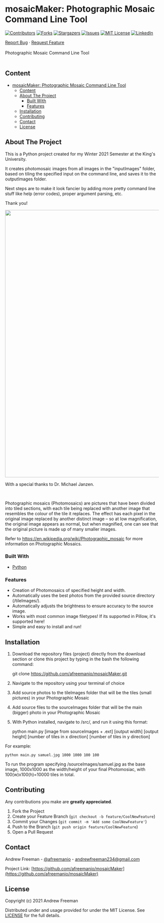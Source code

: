 # mosaicMaker: Photographic Mosaic Command Line Tool

[![Contributors][contributors-shield]][contributors-url]
[![Forks][forks-shield]][forks-url]
[![Stargazers][stars-shield]][stars-url]
[![Issues][issues-shield]][issues-url]
[![MIT License][license-shield]][license-url]
[![LinkedIn][linkedin-shield]][linkedin-url]

<p align="left">
  <p align="left">
    <a href="https://github.com/afreemanio/mosaicMaker/issues">Report Bug</a>
    ·
    <a href="https://github.com/afreemanio/mosaicMaker/issues">Request Feature</a>
    <br />
    <br />
    Photographic Mosaic Command Line Tool
    <br />
    <br />

  </p>

</p>

## Content

<!-- no toc -->

- [mosaicMaker: Photographic Mosaic Command Line Tool](#mosaicmaker-photographic-mosaic-command-line-tool)
  - [Content](#content)
  - [About The Project](#about-the-project)
    - [Built With](#built-with)
    - [Features](#features)
  - [Installation](#installation)
  - [Contributing](#contributing)
  - [Contact](#contact)
  - [License](#license)

<!-- ABOUT THE PROJECT -->

## About The Project

This is a Python project created for my Winter 2021 Semester at the King's University.

It creates photomosaic images from all images in the "inputImages" folder, based on tiling the specified input on the command line, and saves it to the outputImages folder.

Next steps are to make it look fancier by adding more pretty command line stuff like help (error codes), proper argument parsing, etc.

Thank you!

<p>
  <a href="https://github.com/afreemanio/kings-got-everything/">
    <img src="https://imgur.com/OXnn6kk.jpg" alt="" width="875">
  </a>
</p>
With a special thanks to Dr. Michael Janzen.
<p align="left">
    <br />
</p>

Photographic mosaics (Photomosaics) are pictures that have been divided into tiled sections, with each tile being replaced with another image that resembles the colour of the tile it replaces. The effect has each pixel in the original image replaced by another distinct image – so at low magnification, the original image appears as normal, but when magnified, one can see that the original picture is made up of many smaller images.

Refer to https://en.wikipedia.org/wiki/Photographic_mosaic for more information on Photographic Mosaics.

### Built With

- [Python](https://www.python.org/)

### Features

- Creation of Photomosaics of specified height and width.
- Automatically uses the best photos from the provided source directory (/tileImages/).
- Automatically adjusts the brightness to ensure accuracy to the source image.
- Works with most common image filetypes! If its supported in Pillow, it's supported here!
- Simple and easy to install and run!


## Installation

1.  Download the repository files (project) directly from the download section or clone this project by typing in the bash the following command:

    git clone https://github.com/afreemanio/mosaicMaker.git

2.  Navigate to the repository using your terminal of choice

3.  Add source photos to the tileImages folder that will be the tiles (small pictures) in your Photographic Mosaic

4.  Add source files to the sourceImages folder that will be the main (bigger) photo in your Photographic Mosaic

5.  With Python installed, navigate to /src/, and run it using this format:

    python main.py [image from sourceImages + .ext] [output width] [output height] [number of tiles in x direction] [number of tiles in y direction]

  For example:

    python main.py samuel.jpg 1000 1000 100 100

  To run the program specifying /sourceImages/samuel.jpg as the base image, 1000x1000 as the width/height of your final Photomosiac, with 100(w)x100(h)=10000 tiles in total.

## Contributing

Any contributions you make are **greatly appreciated**.

1. Fork the Project
2. Create your Feature Branch (`git checkout -b feature/CoolNewFeature`)
3. Commit your Changes (`git commit -m 'Add some CoolNewFeature'`)
4. Push to the Branch (`git push origin feature/CoolNewFeature`)
5. Open a Pull Request

<!-- CONTACT -->

## Contact

Andrew Freeman - [@afreemanio](https://twitter.com/afreemanio) - andrewfreeman234@gmail.com

Project Link: [https://github.com/afreemanio/mosaicMaker](https://github.com/afreemanio/mosaicMaker)

## License

Copyright (c) 2021 Andrew Freeman

Distributed under and usage provided for under the MIT License. See [LICENSE][license-url] for the full details.

<!-- MARKDOWN LINKS & IMAGES -->
<!-- https://www.markdownguide.org/basic-syntax/#reference-style-links -->

[contributors-shield]: https://img.shields.io/github/contributors/afreemanio/mosaicMaker.svg?style=for-the-badge
[contributors-url]: https://github.com/afreemanio/mosaicMaker/graphs/contributors
[forks-shield]: https://img.shields.io/github/forks/afreemanio/mosaicMaker.svg?style=for-the-badge
[forks-url]: https://github.com/afreemanio/mosaicMaker/network/members
[stars-shield]: https://img.shields.io/github/stars/afreemanio/mosaicMaker.svg?style=for-the-badge
[stars-url]: https://github.com/afreemanio/mosaicMaker/stargazers
[issues-shield]: https://img.shields.io/github/issues/afreemanio/mosaicMaker.svg?style=for-the-badge
[issues-url]: https://github.com/afreemanio/mosaicMaker/issues
[license-shield]: https://img.shields.io/github/license/afreemanio/mosaicMaker.svg?style=for-the-badge
[license-url]: https://github.com/afreemanio/mosaicMaker/blob/master/LICENSE
[linkedin-shield]: https://img.shields.io/badge/-LinkedIn-black.svg?style=for-the-badge&logo=linkedin&colorB=555
[linkedin-url]: https://linkedin.com/in/afreemanio
[product-screenshot]: https://upload.wikimedia.org/wikipedia/commons/thumb/a/ad/Pierre_ciseaux_feuille_l%C3%A9zard_spock_aligned.svg/1024px-Pierre_ciseaux_feuille_l%C3%A9zard_spock_aligned.svg.png
